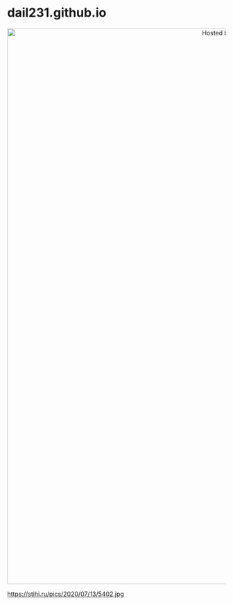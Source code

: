 # dail231.github.io
<!-- copyright (i7) --><div align="center"><a href="https://github.com/JustForEducate" title="Привет как дела"><img style="margin:0;padding:0;border:0;" alt="Hosted by GitHub" src="https://stihi.ru/pics/2020/07/13/5402.jpg" width="1000" height="1282" title="Hosted by GitHub" /></a><br /></div><!-- /copyright -->
https://stihi.ru/pics/2020/07/13/5402.jpg
